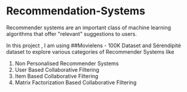# Recommendation-Systems
Recommender systems are an important class of machine learning algorithms that offer "relevant" suggestions to users.  

In this project , I am using ##Movielens - 100K Dataset and Sérendipité dataset 
 to explore various categories of Recommender Systems like
 
1. Non Personalised Recommender Systems
2. User Based Collaborative Filtering
3. Item Based Collaborative Filtering
4. Matrix Factorization Based Collaborative Filtering

